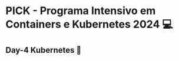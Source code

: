 # PICK - Programa Intensivo em Containers e Kubernetes 2024 :computer:

## Day-4 Kubernetes :rocket:

